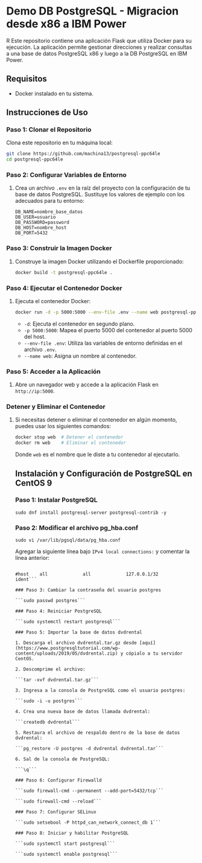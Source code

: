 # Demo DB PostgreSQL - Migracion desde x86 a IBM Power
R
Este repositorio contiene una aplicación Flask que utiliza Docker para su ejecución. La aplicación permite gestionar direcciones y realizar consultas a una base de datos PostgreSQL x86 y luego a la DB PostgreSQL en IBM Power.

## Requisitos

- Docker instalado en tu sistema.

## Instrucciones de Uso

### Paso 1: Clonar el Repositorio

Clona este repositorio en tu máquina local:

```bash
git clone https://github.com/machina13/postgresql-ppc64le
cd postgresql-ppc64le
```

### Paso 2: Configurar Variables de Entorno

1. Crea un archivo `.env` en la raíz del proyecto con la configuración de tu base de datos PostgreSQL. Sustituye los valores de ejemplo con los adecuados para tu entorno:

    ```plaintext
    DB_NAME=nombre_base_datos
    DB_USER=usuario
    DB_PASSWORD=password
    DB_HOST=nombre_host
    DB_PORT=5432
    ```

### Paso 3: Construir la Imagen Docker

1. Construye la imagen Docker utilizando el Dockerfile proporcionado:

    ```bash
    docker build -t postgresql-ppc64le .
    ```

### Paso 4: Ejecutar el Contenedor Docker

1. Ejecuta el contenedor Docker:

    ```bash
    docker run -d -p 5000:5000 --env-file .env --name web postgresql-ppc64le
    ```

    - `-d`: Ejecuta el contenedor en segundo plano.
    - `-p 5000:5000`: Mapea el puerto 5000 del contenedor al puerto 5000 del host.
    - `--env-file .env`: Utiliza las variables de entorno definidas en el archivo `.env`.
    - `--name web`: Asigna un nombre al contenedor.

### Paso 5: Acceder a la Aplicación

1. Abre un navegador web y accede a la aplicación Flask en `http://ip:5000`.

### Detener y Eliminar el Contenedor

1. Si necesitas detener o eliminar el contenedor en algún momento, puedes usar los siguientes comandos:

    ```bash
    docker stop web  # Detener el contenedor
    docker rm web    # Eliminar el contenedor
    ```

    Donde `web` es el nombre que le diste a tu contenedor al ejecutarlo.



    ## Instalación y Configuración de PostgreSQL en CentOS 9

    ### Paso 1: Instalar PostgreSQL

    ```sudo dnf install postgresql-server postgresql-contrib -y```

    ### Paso 2: Modificar el archivo pg_hba.conf

    ```sudo vi /var/lib/pgsql/data/pg_hba.conf```

    Agregar la siguiente línea bajo ```IPv4 local connections:``` y comentar la línea anterior:

    ```host    all             all             0.0.0.0/0            md5

    #host    all             all             127.0.0.1/32            ident```

    ### Paso 3: Cambiar la contraseña del usuario postgres

    ```sudo passwd postgres```

    ### Paso 4: Reiniciar PostgreSQL

    ```sudo systemctl restart postgresql```

    ### Paso 5: Importar la base de datos dvdrental

    1. Descarga el archivo dvdrental.tar.gz desde [aquí](https://www.postgresqltutorial.com/wp-content/uploads/2019/05/dvdrental.zip) y cópialo a tu servidor CentOS.

    2. Descomprime el archivo:

    ```tar -xvf dvdrental.tar.gz```

    3. Ingresa a la consola de PostgreSQL como el usuario postgres:

    ```sudo -i -u postgres```

    4. Crea una nueva base de datos llamada dvdrental:

    ```createdb dvdrental```

    5. Restaura el archivo de respaldo dentro de la base de datos dvdrental:

    ```pg_restore -U postgres -d dvdrental dvdrental.tar```

    6. Sal de la consola de PostgreSQL:

    ```\q```

    ### Paso 6: Configurar Firewalld

    ```sudo firewall-cmd --permanent --add-port=5432/tcp```

    ```sudo firewall-cmd --reload```

    ### Paso 7: Configurar SELinux

    ```sudo setsebool -P httpd_can_network_connect_db 1```

    ### Paso 8: Iniciar y habilitar PostgreSQL

    ```sudo systemctl start postgresql```

    ```sudo systemctl enable postgresql```
